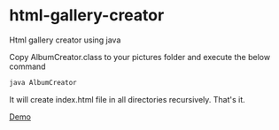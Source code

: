 # html-gallery-creator
Html gallery creator using java

Copy AlbumCreator.class to your pictures folder and execute the below  command
```java
java AlbumCreator
```

It will create index.html file in all directories recursively. That's it.

[Demo](https://ashishdoneriya.github.io/html-gallery-creator/)
